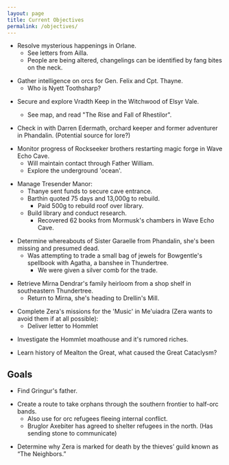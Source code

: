 ```yaml
---
layout: page
title: Current Objectives
permalink: /objectives/
---
```

* Resolve mysterious happenings in Orlane. 
  * See letters from Ailla.
  * People are being altered, changelings can be identified by fang bites on the neck.

- Gather intelligence on orcs for Gen. Felix and Cpt. Thayne.
  - Who is Nyett Toothsharp?

* Secure and explore Vradth Keep in the Witchwood of Elsyr Vale.
  * See map, and read "The Rise and Fall of Rhestilor".

* Check in with Darren Edermath, orchard keeper and former adventurer in Phandalin. (Potential source for lore?)

- Monitor progress of Rockseeker brothers restarting magic forge in Wave Echo Cave.
  - Will maintain contact through Father William.
  - Explore the underground 'ocean'.

* Manage Tresender Manor: 
  * Thanye sent funds to secure cave entrance.
  * Barthin quoted 75 days and 13,000g to rebuild.
    * Paid 500g to rebuild roof over library.
  * Build library and conduct research.
    * Recovered 62 books from Mormusk's chambers in Wave Echo Cave.

- Determine whereabouts of Sister Garaelle from Phandalin, she's been missing and presumed dead.
  - Was attempting to trade a small bag of jewels for Bowgentle's spellbook with Agatha, a banshee in Thundertree.
    - We were given a silver comb for the trade.

* Retrieve Mirna Dendrar's family heirloom from a shop shelf in southeastern Thundertree. 
  * Return to Mirna, she's heading to Drellin's Mill.

- Complete Zera's missions for the 'Music' in Me'uiadra (Zera wants to avoid them if at all possible):
  - Deliver letter to Hommlet

* Investigate the Hommlet moathouse and it's rumored riches.

- Learn history of Mealton the Great, what caused the Great Cataclysm?

## Goals

* Find Gringur's father.

- Create a route to take orphans through the southern frontier to half-orc bands.
  - Also use for orc refugees fleeing internal conflict.
  - Bruglor Axebiter has agreed to shelter refugees in the north. (Has sending stone to communicate)

* Determine why Zera is marked for death by the thieves’ guild known as “The Neighbors.”

